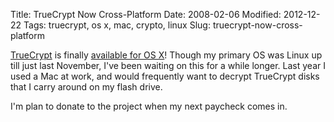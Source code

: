 Title: TrueCrypt Now Cross-Platform
Date: 2008-02-06
Modified: 2012-12-22
Tags: truecrypt, os x, mac, crypto, linux
Slug: truecrypt-now-cross-platform

<a href="http://www.truecrypt.org/">TrueCrypt</a> is finally <a href="http://www.truecrypt.org/docs/?s=version-history">available for OS X</a>! Though my primary OS was Linux up till just last November, I've been waiting on this for a while longer. Last year I used a Mac at work, and would frequently want to decrypt TrueCrypt disks that I carry around on my flash drive.

I'm plan to donate to the project when my next paycheck comes in.
